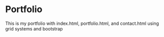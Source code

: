 # Portfolio
This is my portfolio with index.html, portfolio.html, and contact.html using grid systems and bootstrap
